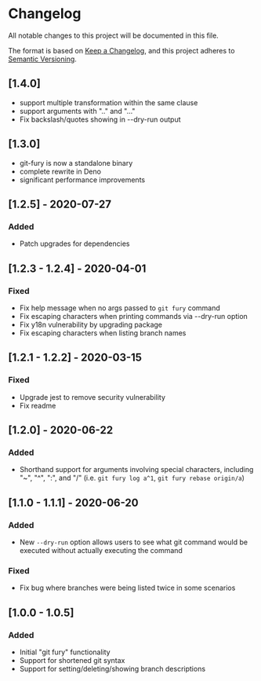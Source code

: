 # Changelog

All notable changes to this project will be documented in this file.

The format is based on [Keep a Changelog](https://keepachangelog.com/en/1.0.0/),
and this project adheres to
[Semantic Versioning](https://semver.org/spec/v2.0.0.html).

## [1.4.0]

- support multiple transformation within the same clause
- support arguments with ".." and "..."
- Fix backslash/quotes showing in --dry-run output

## [1.3.0]

- git-fury is now a standalone binary
- complete rewrite in Deno
- significant performance improvements

## [1.2.5] - 2020-07-27

### Added

- Patch upgrades for dependencies

## [1.2.3 - 1.2.4] - 2020-04-01

### Fixed

- Fix help message when no args passed to `git fury` command
- Fix escaping characters when printing commands via --dry-run option
- Fix y18n vulnerability by upgrading package
- Fix escaping characters when listing branch names

## [1.2.1 - 1.2.2] - 2020-03-15

### Fixed

- Upgrade jest to remove security vulnerability
- Fix readme

## [1.2.0] - 2020-06-22

### Added

- Shorthand support for arguments involving special characters, including "\~",
  "^", ":", and "/" (i.e. `git fury log a^1`, `git fury rebase origin/a`)

## [1.1.0 - 1.1.1] - 2020-06-20

### Added

- New `--dry-run` option allows users to see what git command would be executed
  without actually executing the command

### Fixed

- Fix bug where branches were being listed twice in some scenarios

## [1.0.0 - 1.0.5]

### Added

- Initial "git fury" functionality
- Support for shortened git syntax
- Support for setting/deleting/showing branch descriptions
